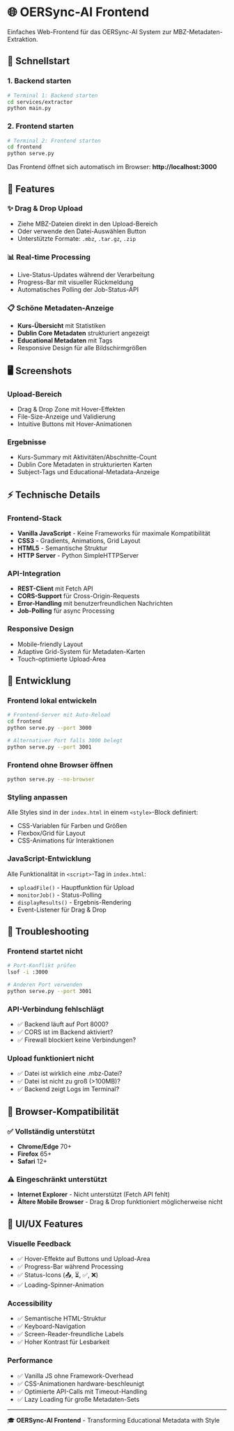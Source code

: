 # 🌐 OERSync-AI Frontend

Einfaches Web-Frontend für das OERSync-AI System zur MBZ-Metadaten-Extraktion.

## 🚀 Schnellstart

### 1. Backend starten
```bash
# Terminal 1: Backend starten
cd services/extractor
python main.py
```

### 2. Frontend starten
```bash
# Terminal 2: Frontend starten
cd frontend
python serve.py
```

Das Frontend öffnet sich automatisch im Browser: **http://localhost:3000**

## 🎯 Features

### ✨ Drag & Drop Upload
- Ziehe MBZ-Dateien direkt in den Upload-Bereich
- Oder verwende den Datei-Auswählen Button
- Unterstützte Formate: `.mbz`, `.tar.gz`, `.zip`

### 📊 Real-time Processing
- Live-Status-Updates während der Verarbeitung
- Progress-Bar mit visueller Rückmeldung
- Automatisches Polling der Job-Status-API

### 📋 Schöne Metadaten-Anzeige
- **Kurs-Übersicht** mit Statistiken
- **Dublin Core Metadaten** strukturiert angezeigt
- **Educational Metadaten** mit Tags
- Responsive Design für alle Bildschirmgrößen

## 🖥️ Screenshots

### Upload-Bereich
- Drag & Drop Zone mit Hover-Effekten
- File-Size-Anzeige und Validierung
- Intuitive Buttons mit Hover-Animationen

### Ergebnisse
- Kurs-Summary mit Aktivitäten/Abschnitte-Count
- Dublin Core Metadaten in strukturierten Karten
- Subject-Tags und Educational-Metadata-Anzeige

## ⚡ Technische Details

### Frontend-Stack
- **Vanilla JavaScript** - Keine Frameworks für maximale Kompatibilität
- **CSS3** - Gradients, Animations, Grid Layout
- **HTML5** - Semantische Struktur
- **HTTP Server** - Python SimpleHTTPServer

### API-Integration
- **REST-Client** mit Fetch API
- **CORS-Support** für Cross-Origin-Requests
- **Error-Handling** mit benutzerfreundlichen Nachrichten
- **Job-Polling** für async Processing

### Responsive Design
- Mobile-friendly Layout
- Adaptive Grid-System für Metadaten-Karten
- Touch-optimierte Upload-Area

## 🔧 Entwicklung

### Frontend lokal entwickeln
```bash
# Frontend-Server mit Auto-Reload
cd frontend
python serve.py --port 3000

# Alternativer Port falls 3000 belegt
python serve.py --port 3001
```

### Frontend ohne Browser öffnen
```bash
python serve.py --no-browser
```

### Styling anpassen
Alle Styles sind in der `index.html` in einem `<style>`-Block definiert:
- CSS-Variablen für Farben und Größen
- Flexbox/Grid für Layout
- CSS-Animations für Interaktionen

### JavaScript-Entwicklung
Alle Funktionalität in `<script>`-Tag in `index.html`:
- `uploadFile()` - Hauptfunktion für Upload
- `monitorJob()` - Status-Polling
- `displayResults()` - Ergebnis-Rendering
- Event-Listener für Drag & Drop

## 🐛 Troubleshooting

### Frontend startet nicht
```bash
# Port-Konflikt prüfen
lsof -i :3000

# Anderen Port verwenden
python serve.py --port 3001
```

### API-Verbindung fehlschlägt
- ✅ Backend läuft auf Port 8000?
- ✅ CORS ist im Backend aktiviert?
- ✅ Firewall blockiert keine Verbindungen?

### Upload funktioniert nicht
- ✅ Datei ist wirklich eine .mbz-Datei?
- ✅ Datei ist nicht zu groß (>100MB)?
- ✅ Backend zeigt Logs im Terminal?

## 📱 Browser-Kompatibilität

### ✅ Vollständig unterstützt
- **Chrome/Edge** 70+
- **Firefox** 65+
- **Safari** 12+

### ⚠️ Eingeschränkt unterstützt
- **Internet Explorer** - Nicht unterstützt (Fetch API fehlt)
- **Ältere Mobile Browser** - Drag & Drop funktioniert möglicherweise nicht

## 🎨 UI/UX Features

### Visuelle Feedback
- ✅ Hover-Effekte auf Buttons und Upload-Area
- ✅ Progress-Bar während Processing
- ✅ Status-Icons (📤, ⏳, ✅, ❌)
- ✅ Loading-Spinner-Animation

### Accessibility
- ✅ Semantische HTML-Struktur
- ✅ Keyboard-Navigation
- ✅ Screen-Reader-freundliche Labels
- ✅ Hoher Kontrast für Lesbarkeit

### Performance
- ✅ Vanilla JS ohne Framework-Overhead
- ✅ CSS-Animationen hardware-beschleunigt
- ✅ Optimierte API-Calls mit Timeout-Handling
- ✅ Lazy Loading für große Metadaten-Sets

---

🎓 **OERSync-AI Frontend** - Transforming Educational Metadata with Style 